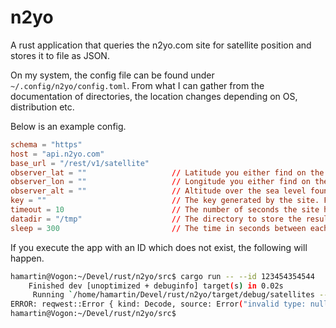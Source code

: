 # n2yo
A rust application that queries the n2yo.com site for satellite position and stores it to file as JSON.

On my system, the config file can be found under
```~/.config/n2yo/config.toml```. From what I can gather from the documentation
of directories, the location changes depending on OS, distribution etc.

Below is an example config.

``` toml
schema = "https"
host = "api.n2yo.com"
base_url = "/rest/v1/satellite"
observer_lat = ""                   // Latitude you either find on the site or choose yourself.
observer_lon = ""                   // Longitude you either find on the site or choose yourself.
observer_alt = ""                   // Altitude over the sea level found on the site or choose yourself.
key = ""                            // The key generated by the site. Found under user settings or something like that.
timeout = 10                        // The number of seconds the site has to respond before the program errors and quit.
datadir = "/tmp"                    // The directory to store the resulting file in.
sleep = 300                         // The time in seconds between each request.
```

If you execute the app with an ID which does not exist, the following will
happen.

``` bash
hamartin@Vogon:~/Devel/rust/n2yo/src$ cargo run -- --id 123454354544
    Finished dev [unoptimized + debuginfo] target(s) in 0.02s
     Running `/home/hamartin/Devel/rust/n2yo/target/debug/satellites --id 123454354544`
ERROR: reqwest::Error { kind: Decode, source: Error("invalid type: null, expected a string", line: 2, column: 23) }
hamartin@Vogon:~/Devel/rust/n2yo/src$
```
